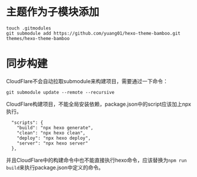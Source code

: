 # 主题作为子模块添加

```
touch .gitmodules
git submodule add https://github.com/yuang01/hexo-theme-bamboo.git themes/hexo-theme-bamboo
```

# 同步构建

CloudFlare不会自动拉取submodule来构建项目，需要通过一下命令：

```
git submodule update --remote --recursive
```

CloudFlare构建项目，不能全局安装依赖，package.json中的script应该加上npx执行。

```
  "scripts": {
    "build": "npx hexo generate",
    "clean": "npx hexo clean",
    "deploy": "npx hexo deploy",
    "server": "npx hexo server"
  },
```

并且CloudFlare中的构建命令中也不能直接执行hexo命令，应该替换为`npm run build`来执行package.json中定义的命令。